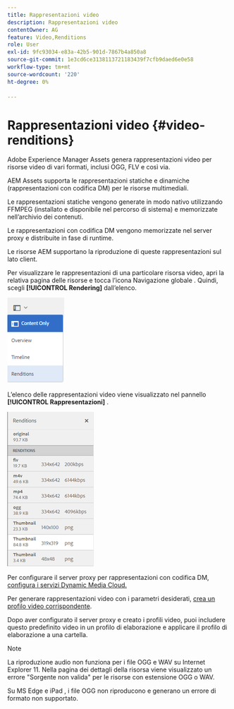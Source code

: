 ```yaml
---
title: Rappresentazioni video
description: Rappresentazioni video
contentOwner: AG
feature: Video,Renditions
role: User
exl-id: 9fc93034-e83a-42b5-901d-7867b4a850a8
source-git-commit: 1e3cd6ce3138113721183439f7cfb9daed6e0e58
workflow-type: tm+mt
source-wordcount: '220'
ht-degree: 0%

---
```


# Rappresentazioni video {#video-renditions}

Adobe Experience Manager Assets genera rappresentazioni video per risorse video di vari formati, inclusi OGG, FLV e così via.

AEM Assets supporta le rappresentazioni statiche e dinamiche (rappresentazioni con codifica DM) per le risorse multimediali.

Le rappresentazioni statiche vengono generate in modo nativo utilizzando FFMPEG (installato e disponibile nel percorso di sistema) e memorizzate nell’archivio dei contenuti.

Le rappresentazioni con codifica DM vengono memorizzate nel server proxy e distribuite in fase di runtime.

Le risorse AEM supportano la riproduzione di queste rappresentazioni sul lato client.

Per visualizzare le rappresentazioni di una particolare risorsa video, apri la relativa pagina delle risorse e tocca l’icona Navigazione globale . Quindi, scegli **[!UICONTROL Rendering]** dall’elenco.

![chlimage_1-478](assets/chlimage_1-478.png)

L’elenco delle rappresentazioni video viene visualizzato nel pannello **[!UICONTROL Rappresentazioni]** .

![chlimage_1-479](assets/chlimage_1-479.png)

Per configurare il server proxy per rappresentazioni con codifica DM, [configura i servizi Dynamic Media Cloud.](config-dynamic.md)

Per generare rappresentazioni video con i parametri desiderati, [crea un profilo video corrispondente](video-profiles.md).

Dopo aver configurato il server proxy e creato i profili video, puoi includere questo predefinito video in un profilo di elaborazione e applicare il profilo di elaborazione a una cartella.

>[!NOTE]
>
>La riproduzione audio non funziona per i file OGG e WAV su Internet Explorer 11. Nella pagina dei dettagli della risorsa viene visualizzato un errore &quot;Sorgente non valida&quot; per le risorse con estensione OGG o WAV.
>
>Su MS Edge e iPad , i file OGG non riproducono e generano un errore di formato non supportato.
